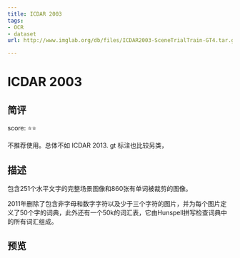 ```yaml
---
title: ICDAR 2003
tags:
- OCR
- dataset
url: http://www.imglab.org/db/files/ICDAR2003-SceneTrialTrain-GT4.tar.gz

---
```


# ICDAR 2003

## 简评

score: ⭐️⭐️

不推荐使用。总体不如 ICDAR 2013. gt 标注也比较另类，

## 描述

包含251个水平文字的完整场景图像和860张有单词被裁剪的图像。

2011年删除了包含非字母和数字字符以及少于三个字符的图片，并为每个图片定义了50个字的词典，此外还有一个50k的词汇表，它由Hunspell拼写检查词典中的所有词汇组成。


## 预览


